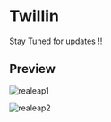 # Twillin

Stay Tuned for updates !!

## Preview 



![realeap1](readme_dat/Realeap1.gif)

![realeap2](readme_dat/Realeap2.gif)
